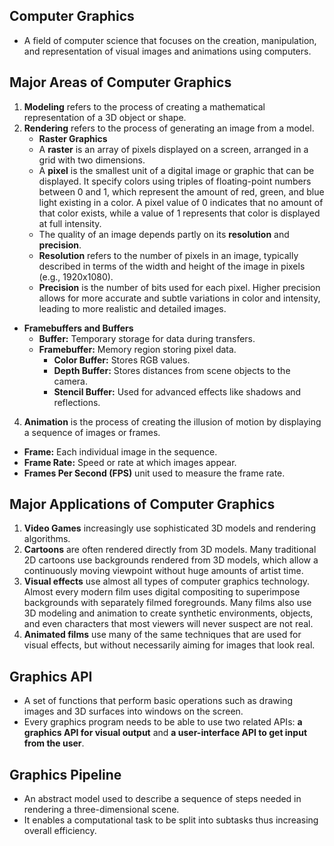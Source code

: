 ## Computer Graphics
- A field of computer science that focuses on the creation, manipulation, and representation of visual images and animations using computers.

## Major Areas of Computer Graphics
1. **Modeling** refers to the process of creating a mathematical representation of a 3D object or shape.
2. **Rendering** refers to the process of generating an image from a model.
   - **Raster Graphics**
    - A **raster** is an array of pixels displayed on a screen, arranged in a grid with two dimensions.
    - A **pixel** is the smallest unit of a digital image or graphic that can be displayed. It specify colors using triples of floating-point numbers between 0 and 1, which represent the amount of red, green, and blue light existing in a color. A pixel value of 0 indicates that no amount of that color exists, while a value of 1 represents that color is displayed at full intensity.
    - The quality of an image depends partly on its **resolution** and **precision**.
    - **Resolution** refers to the number of pixels in an image, typically described in terms of the width and height of the image in pixels (e.g., 1920x1080).
    - **Precision** is the number of bits used for each pixel. Higher precision allows for more accurate and subtle variations in color and intensity, leading to more realistic and detailed images.
  - **Framebuffers and Buffers**
    - **Buffer:** Temporary storage for data during transfers.
    - **Framebuffer:** Memory region storing pixel data.
      - **Color Buffer:** Stores RGB values.
      - **Depth Buffer:** Stores distances from scene objects to the camera.
      - **Stencil Buffer:** Used for advanced effects like shadows and reflections.
4. **Animation** is the process of creating the illusion of motion by displaying a sequence of images or frames.
  - **Frame:** Each individual image in the sequence.
  - **Frame Rate:** Speed or rate at which images appear.
  - **Frames Per Second (FPS)** unit used to measure the frame rate.

## Major Applications of Computer Graphics
1. **Video Games** increasingly use sophisticated 3D models and rendering algorithms.
2. **Cartoons** are often rendered directly from 3D models. Many traditional 2D cartoons use backgrounds rendered from 3D models, which allow a continuously moving viewpoint without huge amounts of artist time.
3. **Visual effects** use almost all types of computer graphics technology. Almost every modern film uses digital compositing to superimpose backgrounds with separately filmed foregrounds. Many films also use 3D modeling and animation to create synthetic environments, objects, and even characters that most viewers will never suspect are not real.
4. **Animated films** use many of the same techniques that are used for visual effects, but without necessarily aiming for images that look real.

## Graphics API
- A set of functions that perform basic operations such as drawing images and 3D surfaces into windows on the screen.
- Every graphics program needs to be able to use two related APIs: **a graphics API for visual output** and **a user-interface API to get input from the user**.

## Graphics Pipeline
- An abstract model used to describe a sequence of steps needed in rendering a three-dimensional scene.
- It enables a computational task to be split into subtasks thus increasing overall efficiency.

